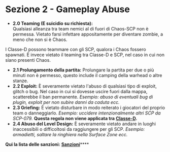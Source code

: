 # Sezione 2 - Gameplay Abuse

*  **2.0 Teaming \(E suicidio su richiesta\):**  
  Qualsiasi alleanza tra team nemici al di fuori di Chaos-SCP non è permessa. Vietato farsi infettare appositamente per diventare zombie, a meno che non si è Chaos.  


  I Classe-D possono teammare con gli SCP, qualora i Chaos fossero spawnati. È invece vietato il teaming tra Classe-D e SCP, nel caso in cui non siano presenti Chaos.  

*  **2.1 Prolungamento della partita:** Prolungare la partita per due o più minuti non è permesso, questo include il camping della warhead o altre stanze. 
*  **2.2 Exploit:** È severamente vietato l'abuso di qualsiasi tipo di exploit, glitch o bug. Nel caso in cui si dovesse uscire fuori dalla mappa, scatterebbe il ban permanente. _Esempio: abuso di eventuali bug di plugin, exploit per non subire danni da caduta ecc._ 
*  **2.3 Griefing:** È vietato disturbare in modo reiterato i giocatori del proprio team o danneggiarlo. _Esempio: uccidere intenzionalmente altri SCP da SCP-079._  **Questa regola non viene applicata tra** [**Classe-D**](../../info-gioco/umani.md)**.** 
*  **2.4 Abuso del Level Design:** È severamente vietato andare in luoghi inaccessibili o difficoltosi da raggiungere per gli SCP.  _Esempio: armadietti, saltare la ringhiera nella Surface Zone ecc._

**Qui la lista delle sanzioni:** [**Sanzioni**](sanzioni.md)\*\*\*\*

